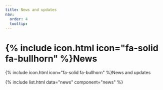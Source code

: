 ```yaml
---
title: News and updates
nav:
  order: 4
  tooltip: 
---
```


# {% include icon.html icon="fa-solid fa-bullhorn" %}News
{% include icon.html icon="fa-solid fa-bullhorn" %}News and updates

{% include list.html data="news" component="news" %}

<!--{% include section.html %}

{% include search-box.html %}

{% include tags.html tags=site.tags %}

{% include search-info.html %}

{% include list.html data="posts" component="post-excerpt" %}-->

